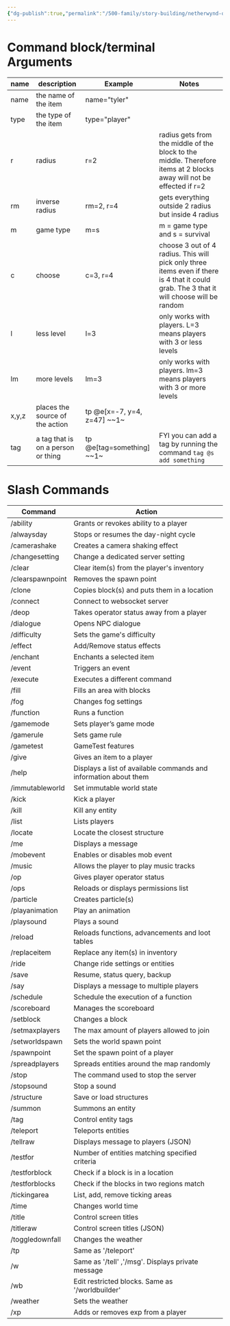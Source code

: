 ```yaml
---
{"dg-publish":true,"permalink":"/500-family/story-building/netherwynd-op-help/"}
---
```



# Command block/terminal Arguments
| name | description | Example | Notes |
| ---- | ---- | ---- | ---- |
| name | the name of the item | name="tyler" |  |
| type | the type of the item | type="player" |  |
| r | radius | r=2 | radius gets from the middle of the block to the middle. Therefore items at 2 blocks away will not be effected if r=2 |
| rm | inverse radius | rm=2, r=4 | gets everything outside 2 radius but inside 4 radius |
| m | game type | m=s | m = game type and s = survival |
| c | choose | c=3, r=4 | choose 3 out of 4 radius. This will pick only three items even if there is 4 that it could grab. The 3 that it will choose will be random |
| l | less level | l=3 | only works with players. L=3 means players with 3 or less levels |
| lm | more levels | lm=3 | only works with players. lm=3 means players with 3 or more levels |
| x,y,z | places the source of the action | tp @e[x=-7, y=4, z=47] \~\~1\~ |  |
| tag | a tag that is on a person or thing | tp @e[tag=something] \~\~1\~ | FYI you can add a tag by running the command `tag @s add something` |

# Slash Commands
| **Command** | **Action** |
| ---- | ---- |
| /ability | Grants or revokes ability to a player |
| /alwaysday | Stops or resumes the day-night cycle |
| /camerashake | Creates a camera shaking effect |
| /changesetting | Change a dedicated server setting |
| /clear | Clear item(s) from the player's inventory |
| /clearspawnpoint | Removes the spawn point |
| /clone | Copies block(s) and puts them in a location |
| /connect | Connect to websocket server |
| /deop | Takes operator status away from a player |
| /dialogue | Opens NPC dialogue |
| /difficulty | Sets the game's difficulty |
| /effect | Add/Remove status effects |
| /enchant | Enchants a selected item |
| /event | Triggers an event |
| /execute | Executes a different command |
| /fill | Fills an area with blocks |
| /fog | Changes fog settings |
| /function | Runs a function |
| /gamemode | Sets player’s game mode |
| /gamerule | Sets game rule |
| /gametest | GameTest features |
| /give | Gives an item to a player |
| /help | Displays a list of available commands and information about them |
| /immutableworld | Set immutable world state |
| /kick | Kick a player |
| /kill | Kill any entity |
| /list | Lists players |
| /locate | Locate the closest structure |
| /me | Displays a message |
| /mobevent | Enables or disables mob event |
| /music | Allows the player to play music tracks |
| /op | Gives player operator status |
| /ops | Reloads or displays permissions list |
| /particle | Creates particle(s) |
| /playanimation | Play an animation |
| /playsound | Plays a sound |
| /reload | Reloads functions, advancements and loot tables |
| /replaceitem | Replace any item(s) in inventory |
| /ride | Change ride settings or entities |
| /save | Resume, status query, backup |
| /say | Displays a message to multiple players |
| /schedule | Schedule the execution of a function |
| /scoreboard | Manages the scoreboard |
| /setblock | Changes a block |
| /setmaxplayers | The max amount of players allowed to join |
| /setworldspawn | Sets the world spawn point |
| /spawnpoint | Set the spawn point of a player |
| /spreadplayers | Spreads entities around the map randomly |
| /stop | The command used to stop the server |
| /stopsound | Stop a sound |
| /structure | Save or load structures |
| /summon | Summons an entity |
| /tag | Control entity tags |
| /teleport | Teleports entities |
| /tellraw | Displays message to players (JSON) |
| /testfor | Number of entities matching specified criteria |
| /testforblock | Check if a block is in a location |
| /testforblocks | Check if the blocks in two regions match |
| /tickingarea | List, add, remove ticking areas |
| /time | Changes world time |
| /title | Control screen titles |
| /titleraw | Control screen titles (JSON) |
| /toggledownfall | Changes the weather |
| /tp | Same as '/teleport' |
| /w | Same as '/tell' ,'/msg'. Displays private message |
| /wb | Edit restricted blocks. Same as '/worldbuilder' |
| /weather | Sets the weather |
| /xp | Adds or removes exp from a player |